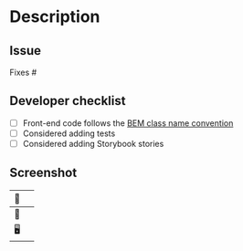 # Description
<!-- Explain why you've made the changes, and highlight any areas of 'weirdness' -->



## Issue
<!-- If this PR is related to a project, and there's no related issue, link this PR to the project -->

Fixes #

## Developer checklist

- [ ] Front-end code follows the [BEM class name convention](https://getbem.com/naming/)
- [ ] Considered adding tests
- [ ] Considered adding Storybook stories

<!-- You might also want to check the tests locally with `npm run test`, although CI will check this for you -->

## Screenshot
<!-- If this PR results in visual changes -->

| 📸 |  |
|---------|---|
| 📱  | <!-- Include a **Mobile** screenshot or screen recording demonstrating your change--> |
| 🖥️ | <!-- Include a **Desktop** screenshot or screen recording demonstrating your change--> |
